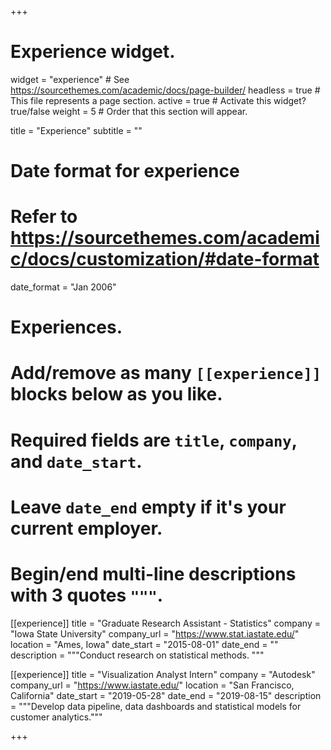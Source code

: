 +++
# Experience widget.
widget = "experience"  # See https://sourcethemes.com/academic/docs/page-builder/
headless = true  # This file represents a page section.
active = true  # Activate this widget? true/false
weight = 5  # Order that this section will appear.

title = "Experience"
subtitle = ""

# Date format for experience
#   Refer to https://sourcethemes.com/academic/docs/customization/#date-format
date_format = "Jan 2006"

# Experiences.
#   Add/remove as many `[[experience]]` blocks below as you like.
#   Required fields are `title`, `company`, and `date_start`.
#   Leave `date_end` empty if it's your current employer.
#   Begin/end multi-line descriptions with 3 quotes `"""`.
[[experience]]
  title = "Graduate Research Assistant - Statistics"
  company = "Iowa State University"
  company_url = "https://www.stat.iastate.edu/"
  location = "Ames, Iowa"
  date_start = "2015-08-01"
  date_end = ""
  description = """Conduct research on statistical methods.
  """

[[experience]]
  title = "Visualization Analyst Intern"
  company = "Autodesk"
  company_url = "https://www.iastate.edu/"
  location = "San Francisco, California"
  date_start = "2019-05-28"
  date_end = "2019-08-15"
  description = """Develop data pipeline, data dashboards and statistical models for customer analytics."""

+++
